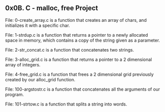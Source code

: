 ## 0x0B. C - malloc, free Project

File: 0-create_array.c is a function that creates an array of chars, and initializes it with a specific char.

File: 1-strdup.c is a function that returns a pointer to a newly allocated space in memory, which contains a copy of the string given as a parameter.

File: 2-str_concat.c is a function that concatenates two strings.

File: 3-alloc_grid.c is a function that returns a pointer to a 2 dimensional array of integers.

File: 4-free_grid.c is a function that frees a 2 dimensional grid previously created by our alloc_grid function.

File: 100-argstostr.c is a function that concatenates all the arguments of our program.

File: 101-strtow.c is a function that splits a string into words.
